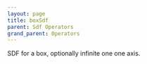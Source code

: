 ```yaml
---
layout: page
title: boxSdf
parent: Sdf Operators
grand_parent: Operators
---
```


SDF for a box, optionally infinite one one axis.
